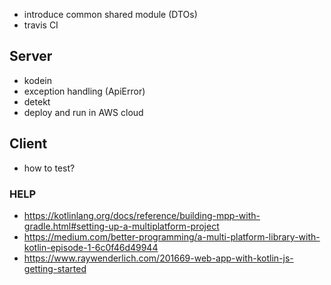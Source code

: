 * introduce common shared module (DTOs)
* travis CI

## Server

* kodein
* exception handling (ApiError)
* detekt
* deploy and run in AWS cloud

## Client

* how to test?

### HELP

* https://kotlinlang.org/docs/reference/building-mpp-with-gradle.html#setting-up-a-multiplatform-project
* https://medium.com/better-programming/a-multi-platform-library-with-kotlin-episode-1-6c0f46d49944
* https://www.raywenderlich.com/201669-web-app-with-kotlin-js-getting-started
